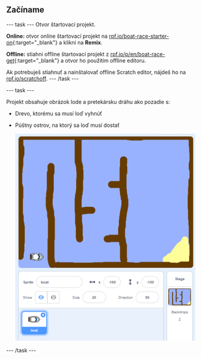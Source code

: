 ## Začíname

\--- task \--- Otvor štartovací projekt.

**Online:** otvor online štartovací projekt na [rpf.io/boat-race-starter-on](http://rpf.io/boat-race-starter-on){:target="_blank"} a klikni na **Remix**.

**Offline:** stiahni offline štartovací projekt z [rpf.io/p/en/boat-race-get](http://rpf.io/p/en/boat-race-get){:target="_blank"} a otvor ho použitím offline editoru.

Ak potrebuješ stiahnuť a nainštalovať offline Scratch editor, nájdeš ho na [rpf.io/scratchoff](http://rpf.io/scratchoff). \--- /task \---

\--- task \---

Projekt obsahuje obrázok lode a pretekársku dráhu ako pozadie s:

- Drevo, ktorému sa musí loď vyhnúť
- Púštny ostrov, na ktorý sa loď musí dostať
    
    ![snímka obrazovky](images/boat-starter.png)

\--- /task \---